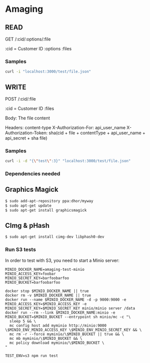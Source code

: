 

# Amaging


## READ

GET /:cid/:options/:file

:cid = Customer ID
:options
:files


### Samples

```sh
curl -i "localhost:3000/test/file.json"
```

## WRITE

POST /:cid/:file

:cid = Customer ID
:files

Body: The file content

Headers:
  content-type
  X-Authorization-For: api_user_name
  X-Authorization-Token: sha(cid + file + contentType + api_user_name + api_secret + sha file)


### Samples

```sh
curl -i -d "{\"test\":3}" "localhost:3000/test/file.json"
```



### Dependencies needed

## Graphics Magick

```sh
$ sudo add-apt-repository ppa:dhor/myway
$ sudo apt-get update
$ sudo apt-get install graphicsmagick
```

## CImg & pHash

```sh
$ sudo apt-get install cimg-dev libphash0-dev
```

### Run S3 tests

In order to test with S3, you need to start a Minio server:

```
MINIO_DOCKER_NAME=amaging-test-minio
MINIO_ACCESS_KEY=foobar
MINIO_SECRET_KEY=barfoobarfoo
MINIO_BUCKET=barfoobarfoo

docker stop $MINIO_DOCKER_NAME || true
docker rm -v $MINIO_DOCKER_NAME || true
docker run --name $MINIO_DOCKER_NAME -d -p 9000:9000 -e MINIO_ACCESS_KEY=$MINIO_ACCESS_KEY -e MINIO_SECRET_KEY=$MINIO_SECRET_KEY minio/minio server /data
docker run --rm --link $MINIO_DOCKER_NAME:minio -e MINIO_BUCKET=$MINIO_BUCKET --entrypoint sh minio/mc -c "\
  sleep 5 && \
  mc config host add myminio http://minio:9000 \$MINIO_ENV_MINIO_ACCESS_KEY \$MINIO_ENV_MINIO_SECRET_KEY && \
  mc rm -r --force myminio/\$MINIO_BUCKET || true && \
  mc mb myminio/\$MINIO_BUCKET && \
  mc policy download myminio/\$MINIO_BUCKET \
"

TEST_ENV=s3 npm run test
```
